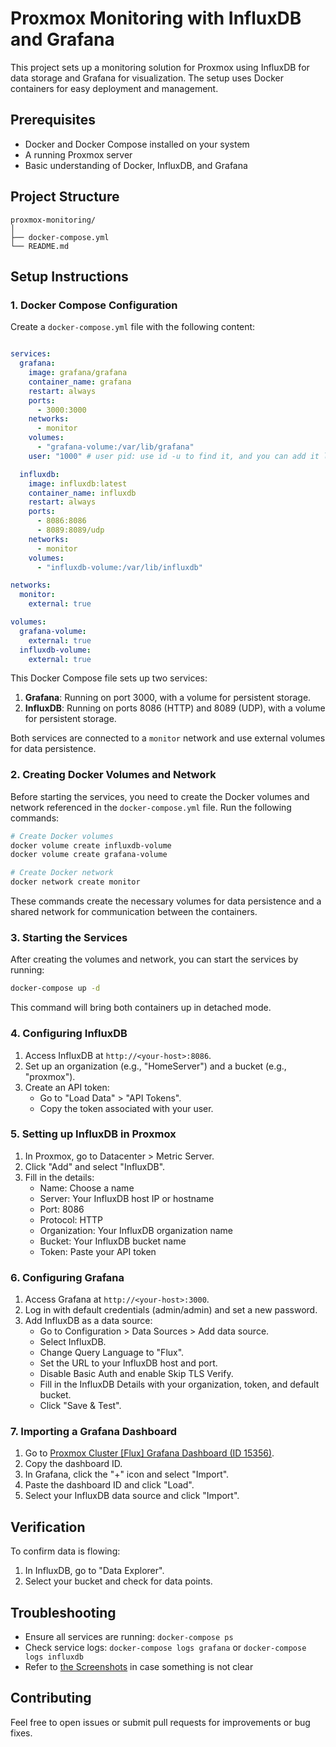 # Proxmox Monitoring with InfluxDB and Grafana

This project sets up a monitoring solution for Proxmox using InfluxDB for data storage and Grafana for visualization. The setup uses Docker containers for easy deployment and management.

## Prerequisites

- Docker and Docker Compose installed on your system
- A running Proxmox server
- Basic understanding of Docker, InfluxDB, and Grafana

## Project Structure

```
proxmox-monitoring/
│
├── docker-compose.yml
└── README.md
```

## Setup Instructions

### 1. Docker Compose Configuration

Create a `docker-compose.yml` file with the following content:

```yaml

services:
  grafana:
    image: grafana/grafana
    container_name: grafana
    restart: always
    ports:
      - 3000:3000
    networks:
      - monitor
    volumes:
      - "grafana-volume:/var/lib/grafana"
    user: "1000" # user pid: use id -u to find it, and you can add it like this or via env variables

  influxdb:
    image: influxdb:latest
    container_name: influxdb
    restart: always
    ports:
      - 8086:8086
      - 8089:8089/udp
    networks:
      - monitor
    volumes:
      - "influxdb-volume:/var/lib/influxdb"

networks:
  monitor:
    external: true

volumes:
  grafana-volume:
    external: true
  influxdb-volume:
    external: true
```

This Docker Compose file sets up two services:

1. **Grafana**: Running on port 3000, with a volume for persistent storage.
2. **InfluxDB**: Running on ports 8086 (HTTP) and 8089 (UDP), with a volume for persistent storage.

Both services are connected to a `monitor` network and use external volumes for data persistence.

### 2. Creating Docker Volumes and Network

Before starting the services, you need to create the Docker volumes and network referenced in the `docker-compose.yml` file. Run the following commands:

```bash
# Create Docker volumes
docker volume create influxdb-volume
docker volume create grafana-volume

# Create Docker network
docker network create monitor
```

These commands create the necessary volumes for data persistence and a shared network for communication between the containers.

### 3. Starting the Services

After creating the volumes and network, you can start the services by running:

```bash
docker-compose up -d
```

This command will bring both containers up in detached mode.

### 4. Configuring InfluxDB

1. Access InfluxDB at `http://<your-host>:8086`.
2. Set up an organization (e.g., "HomeServer") and a bucket (e.g., "proxmox").
3. Create an API token:
   - Go to "Load Data" > "API Tokens".
   - Copy the token associated with your user.

### 5. Setting up InfluxDB in Proxmox

1. In Proxmox, go to Datacenter > Metric Server.
2. Click "Add" and select "InfluxDB".
3. Fill in the details:
   - Name: Choose a name
   - Server: Your InfluxDB host IP or hostname
   - Port: 8086
   - Protocol: HTTP
   - Organization: Your InfluxDB organization name
   - Bucket: Your InfluxDB bucket name
   - Token: Paste your API token

### 6. Configuring Grafana

1. Access Grafana at `http://<your-host>:3000`.
2. Log in with default credentials (admin/admin) and set a new password.
3. Add InfluxDB as a data source:
   - Go to Configuration > Data Sources > Add data source.
   - Select InfluxDB.
   - Change Query Language to "Flux".
   - Set the URL to your InfluxDB host and port.
   - Disable Basic Auth and enable Skip TLS Verify.
   - Fill in the InfluxDB Details with your organization, token, and default bucket.
   - Click "Save & Test".

### 7. Importing a Grafana Dashboard

1. Go to [Proxmox Cluster [Flux] Grafana Dashboard (ID 15356)](https://grafana.com/grafana/dashboards/15356).
2. Copy the dashboard ID.
3. In Grafana, click the "+" icon and select "Import".
4. Paste the dashboard ID and click "Load".
5. Select your InfluxDB data source and click "Import".

## Verification

To confirm data is flowing:

1. In InfluxDB, go to "Data Explorer".
2. Select your bucket and check for data points.

## Troubleshooting

- Ensure all services are running: `docker-compose ps`
- Check service logs: `docker-compose logs grafana` or `docker-compose logs influxdb`
- Refer to [the Screenshots](./screenshots/guide.md) in case something is not clear

## Contributing

Feel free to open issues or submit pull requests for improvements or bug fixes.
